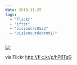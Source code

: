 ```yaml
---
date: 2013-11-25
tags: 
  - "flickr"
  - "ifttt"
  - "visioncar0532"
  - "visionoutdoor0917"
---
```


![](http://farm8.staticflickr.com/7337/11034732156_473c553921_b.jpg)  

  
  
via Flickr http://flic.kr/p/hP6TqG
